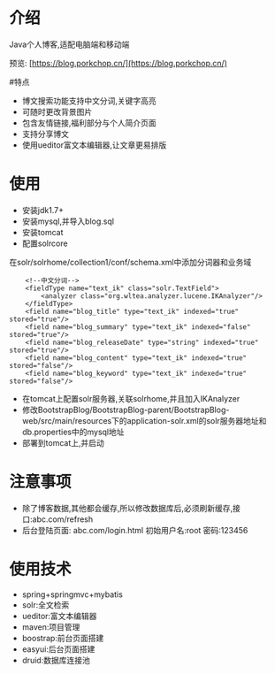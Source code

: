 # 介绍 #
Java个人博客,适配电脑端和移动端

预览: [https://blog.porkchop.cn/](https://blog.porkchop.cn/)

#特点

- 博文搜索功能支持中文分词,关键字高亮
- 可随时更改背景图片
- 包含友情链接,福利部分与个人简介页面
- 支持分享博文
- 使用ueditor富文本编辑器,让文章更易排版

# 使用 #
- 安装jdk1.7+
- 安装mysql,并导入blog.sql
- 安装tomcat
- 配置solrcore

在solr/solrhome/collection1/conf/schema.xml中添加分词器和业务域

		<!--中文分词-->
		<fieldType name="text_ik" class="solr.TextField">
			<analyzer class="org.wltea.analyzer.lucene.IKAnalyzer"/>
		</fieldType>
		<field name="blog_title" type="text_ik" indexed="true" stored="true"/>
		<field name="blog_summary" type="text_ik" indexed="false" stored="true"/>
		<field name="blog_releaseDate" type="string" indexed="true" stored="true"/>
		<field name="blog_content" type="text_ik" indexed="true" stored="false"/>
		<field name="blog_keyword" type="text_ik" indexed="true" stored="false"/>

- 在tomcat上配置solr服务器,关联solrhome,并且加入IKAnalyzer
- 修改BootstrapBlog/BootstrapBlog-parent/BootstrapBlog-web/src/main/resources下的application-solr.xml的solr服务器地址和db.properties中的mysql地址
- 部署到tomcat上,并启动


# 注意事项 #
- 除了博客数据,其他都会缓存,所以修改数据库后,必须刷新缓存,接口:abc.com/refresh
- 后台登陆页面: abc.com/login.html 初始用户名:root 密码:123456
# 使用技术 #
- spring+springmvc+mybatis
- solr:全文检索
- ueditor:富文本编辑器
- maven:项目管理
- boostrap:前台页面搭建
- easyui:后台页面搭建
- druid:数据库连接池